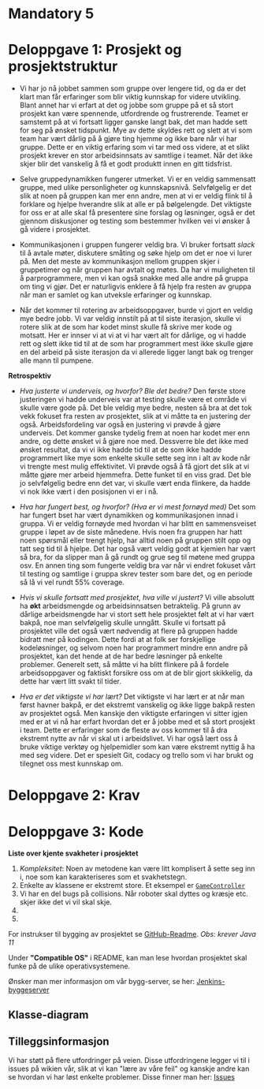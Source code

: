# Mandatory 5 

# Deloppgave 1: Prosjekt og prosjektstruktur 
* Vi har jo nå jobbet sammen som gruppe over lengere tid, og da er det klart man får erfaringer som blir viktig kunnskap
for videre utvikling. Blant annet har vi erfart at det og jobbe som gruppe på et så stort prosjekt kan være spennende, 
utfordrende og frustrerende. Teamet er samstemt på at vi fortsatt ligger ganske langt bak, det man hadde sett for seg på 
ønsket tidspunkt. Mye av dette skyldes rett og slett at vi som team har vært dårlig på å gjøre ting hjemme og ikke bare når vi har gruppe. 
Dette er en viktig erfaring som vi tar med oss videre, at  et slikt prosjekt krever en stor arbeidsinnsats av samtlige i teamet. Når det ikke skjer
blir det vanskelig å få et godt produktt innen en gitt tidsfrist. 

* Selve gruppedynamikken fungerer utmerket. Vi er en veldig sammensatt gruppe, med ulike personligheter og kunnskapsnivå.
  Selvfølgelig er det slik at noen på gruppen kan mer enn andre, men at vi er veldig flink til å forklare og hjelpe hverandre
  slik at alle er på bølgelengde. Det viktigste for oss er at alle skal få presentere sine forslag og løsninger, også er 
  det gjennom diskusjoner og testing som bestemmer hvilken vei vi ønsker å gå videre i prosjektet. 
  
 
* Kommunikasjonen i gruppen fungerer veldig bra. Vi bruker fortsatt *slack* til å avtale møter, diskutere småting og søke 
  hjelp om det er noe vi lurer på. Men det meste av kommunikasjon mellom gruppen skjer i gruppetimer og når gruppen har avtalt
  og møtes. Da har vi muligheten til å parprogrammere, men vi kan også snakke med alle andre på gruppa om ting vi gjør. 
  Det er naturligvis enklere å få hjelp fra resten av gruppa når man er samlet og kan utveksle erfaringer og kunnskap. 

* Når det kommer til rotering av arbeidsoppgaver, burde vi gjort en veldig mye bedre jobb. Vi var veldig innstilt på at til siste iterasjon, skulle vi 
rotere slik at de som har kodet minst skulle få skrive mer kode og motsatt. Her er innser vi at vi at vi har vært alt for dårlige, og vi hadde rett og slett 
ikke tid til at de som har programmert mest ikke skulle gjøre en del arbeid på siste iterasjon da vi allerede ligger langt bak og trenger alle mann til pumpene.

**Retrospektiv**
* *Hva justerte vi underveis, og hvorfor? Ble det bedre?*
Den første store justeringen vi hadde underveis var at testing skulle være et område vi skulle være gode på. Det ble veldig mye bedre, nesten så bra at det tok vekk 
fokuset fra resten av prosjektet, slik at vi måtte ta en justering der også. Arbeidsfordeling var også en justering vi prøvde å gjøre underveis. Det kommer ganske tydelig frem at
noen har kodet mer enn andre, og dette ønsket vi å gjøre noe med. Dessverre ble det ikke med ønsket resultat, da vi vi ikke hadde tid til at de som ikke hadde programmert like mye som enkelte 
skulle sette seg inn i alt av kode når vi trengte mest mulig effektivitet. Vi prøvde også å få gjort det slik at vi måtte gjøre mer arbeid hjemmefra. Dette funket til en viss grad. 
Det ble jo selvfølgelig bedre enn det var, vi skulle vært enda flinkere, da hadde vi nok ikke vært i den posisjonen vi er i nå. 

* *Hva har fungert best, og hvorfor? (Hva er vi mest fornøyd med)*
Det som har fungert bset har vært dynamikken og kommunikasjonen innad i gruppa. Vi er veldig fornøyde med hvordan vi har blitt en sammensveiset gruppe i løpet av de siste månedene. 
Hvis noen fra gruppen har hatt noen spørsmål eller trengt hjelp, har alltid noen på gruppen stilt opp og tatt seg tid til å hjelpe. Det har også
vært veldig godt at kjemien har vært så bra, for da slipper man å gå rundt og grue seg til møtene med gruppa osv. En annen ting som fungerte veldig bra var når vi endret
fokuset vårt til testing og samtlige i gruppa skrev tester som bare det, og en periode så lå vi vel rundt 55% coverage. 

* *Hvis vi skulle fortsatt med prosjektet, hva ville vi justert?* 
Vi ville absolutt ha **økt** arbeidsmengde og arbeidsinnsatsen betraktelig. På grunn av dårlige arbeidsmengde har vi stort sett hele prosjektet følt at vi har vært bakpå, 
noe man selvfølgelig skulle unngått. Skulle vi fortsatt på prosjektet ville det også vært nødvendig at flere på gruppen hadde bidratt mer på kodingen. Dette fordi at 
at folk ser forskjellige kodeløsninger, og selvom noen har programmert mindre enn andre på prosjektet, kan det hende at de har bedre løsninger på enkelte problemer. 
Generelt sett, så måtte vi ha blitt flinkere på å fordele arbeidsoppgaver og faktiskt forsikre oss om at de blir gjort skikkelig, da dette har vært litt svakt til tider. 

* *Hva er det viktigste vi har lært?*
Det viktigste vi har lært er at når man først havner bakpå, er det ekstremt vanskelig og ikke ligge bakpå resten av prosjektet også. Men kanskje den viktigste erfaringen
vi sitter igjen med er at vi nå har erfart hvordan det er å jobbe med et så stort prosjekt i team. Dette er erfaringer som de fleste av oss  kommer til å dra
ekstremt nytte av når vi skal ut i arbeidslivet. Vi har også lært oss å bruke viktige verktøy og hjelpemidler som kan være ekstremt nyttig å ha med seg videre.
Det er spesielt Git, codacy og trello som vi har brukt og tilegnet oss mest kunnskap om. 


# Deloppgave 2: Krav
















# Deloppgave 3: Kode
**Liste over kjente svakheter i prosjektet** 
1. *Kompleksitet*: Noen av metodene kan være litt komplisert å sette seg inn i, noe som kan karakteriseres som et svakhetstegn. 
2. Enkelte av klassene er ekstremt store. Et eksempel er [```GameController```](https://github.com/inf112-v19/YellowBots/blob/master/src/main/java/inf112/roborally/app/game/GameController.java)
3. Vi har en del bugs på collisions. Når roboter skal dyttes og kræsje etc. skjer ikke det vi vil skal skje. 
4.
5.





For instrukser til bygging av prosjektet se [GitHub-Readme](https://github.com/inf112-v19/YellowBots#how-to-buildcompile). 
*Obs: krever Java 11*

Under **"Compatible OS"** i README, kan man lese hvordan prosjektet skal funke på de ulike operativsystemene.

Ønsker man mer informasjon om vår bygg-server, se her: [Jenkins-byggeserver](https://github.com/inf112-v19/YellowBots/wiki/ByggeServer)
                                                   

## Klasse-diagram 



## Tilleggsinformasjon 
Vi har støtt på flere utfordringer på veien. Disse utfordringene legger vi til i issues på wikien vår, slik at vi kan "lære
av våre feil" og kanskje andre kan se hvordan vi har løst enkelte problemer. Disse finner man her: [Issues](https://github.com/inf112-v19/YellowBots/wiki/Issues)
